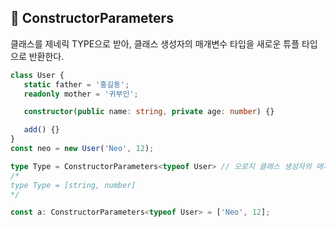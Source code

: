 ## 🐽 ConstructorParameters<T>

클래스를 제네릭 TYPE으로 받아, 클래스 생성자의 매개변수 타입을 새로운 튜플 타입으로 반환한다.<br/>

```TypeScript
class User {
   static father = '홍길동';
   readonly mother = '귀부인';

   constructor(public name: string, private age: number) {}

   add() {}
}
const neo = new User('Neo', 12);

type Type = ConstructorParameters<typeof User> // 오로지 클래스 생성자의 매개변수들을 타입으로 변환
/*
type Type = [string, number]
*/

const a: ConstructorParameters<typeof User> = ['Neo', 12];
```
